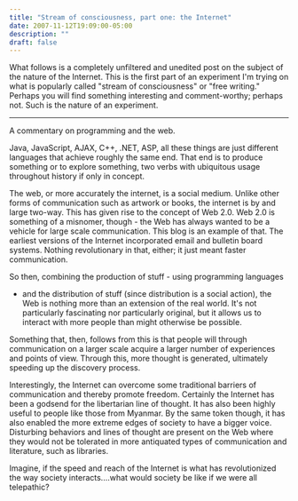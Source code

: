 ```yaml
---
title: "Stream of consciousness, part one: the Internet"
date: 2007-11-12T19:09:00-05:00
description: ""
draft: false
---
```

What follows is a completely unfiltered and unedited post on the subject
of the nature of the Internet. This is the first part of an experiment
I'm trying on what is popularly called "stream of consciousness" or
"free writing." Perhaps you will find something interesting and
comment-worthy; perhaps not. Such is the nature of an experiment.

------------------------------------------------------------------------

A commentary on programming and the web.

Java, JavaScript, AJAX, C++, .NET, ASP, all these things are just
different languages that achieve roughly the same end. That end is to
produce something or to explore something, two verbs with ubiquitous
usage throughout history if only in concept.

The web, or more accurately the internet, is a social medium. Unlike
other forms of communication such as artwork or books, the internet is
by and large two-way. This has given rise to the concept of Web 2.0. Web
2.0 is something of a misnomer, though - the Web has always wanted to be
a vehicle for large scale communication. This blog is an example of
that. The earliest versions of the Internet incorporated email and
bulletin board systems. Nothing revolutionary in that, either; it just
meant faster communication.

So then, combining the production of stuff - using programming languages
- and the distribution of stuff (since distribution is a social action),
the Web is nothing more than an extension of the real world. It's not
particularly fascinating nor particularly original, but it allows us to
interact with more people than might otherwise be possible.

Something that, then, follows from this is that people will through
communication on a larger scale acquire a larger number of experiences
and points of view. Through this, more thought is generated, ultimately
speeding up the discovery process.

Interestingly, the Internet can overcome some traditional barriers of
communication and thereby promote freedom. Certainly the Internet has
been a godsend for the libertarian line of thought. It has also been
highly useful to people like those from Myanmar. By the same token
though, it has also enabled the more extreme edges of society to have a
bigger voice. Disturbing behaviors and lines of thought are present on
the Web where they would not be tolerated in more antiquated types of
communication and literature, such as libraries.

Imagine, if the speed and reach of the Internet is what has
revolutionized the way society interacts....what would society be like
if we were all telepathic?
